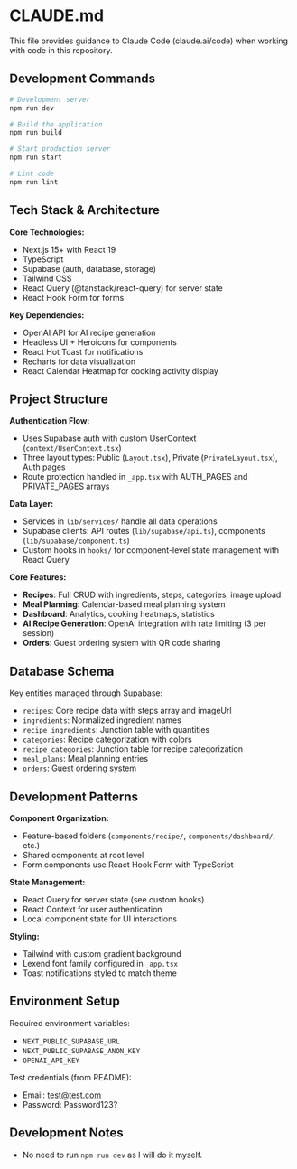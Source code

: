 # CLAUDE.md

This file provides guidance to Claude Code (claude.ai/code) when working with code in this repository.

## Development Commands

```bash
# Development server
npm run dev

# Build the application
npm run build

# Start production server
npm run start

# Lint code
npm run lint
```

## Tech Stack & Architecture

**Core Technologies:**
- Next.js 15+ with React 19
- TypeScript
- Supabase (auth, database, storage)
- Tailwind CSS
- React Query (@tanstack/react-query) for server state
- React Hook Form for forms

**Key Dependencies:**
- OpenAI API for AI recipe generation
- Headless UI + Heroicons for components
- React Hot Toast for notifications
- Recharts for data visualization
- React Calendar Heatmap for cooking activity display

## Project Structure

**Authentication Flow:**
- Uses Supabase auth with custom UserContext (`context/UserContext.tsx`)
- Three layout types: Public (`Layout.tsx`), Private (`PrivateLayout.tsx`), Auth pages
- Route protection handled in `_app.tsx` with AUTH_PAGES and PRIVATE_PAGES arrays

**Data Layer:**
- Services in `lib/services/` handle all data operations
- Supabase clients: API routes (`lib/supabase/api.ts`), components (`lib/supabase/component.ts`)
- Custom hooks in `hooks/` for component-level state management with React Query

**Core Features:**
- **Recipes**: Full CRUD with ingredients, steps, categories, image upload
- **Meal Planning**: Calendar-based meal planning system
- **Dashboard**: Analytics, cooking heatmaps, statistics
- **AI Recipe Generation**: OpenAI integration with rate limiting (3 per session)
- **Orders**: Guest ordering system with QR code sharing

## Database Schema

Key entities managed through Supabase:
- `recipes`: Core recipe data with steps array and imageUrl
- `ingredients`: Normalized ingredient names
- `recipe_ingredients`: Junction table with quantities
- `categories`: Recipe categorization with colors
- `recipe_categories`: Junction table for recipe categorization
- `meal_plans`: Meal planning entries
- `orders`: Guest ordering system

## Development Patterns

**Component Organization:**
- Feature-based folders (`components/recipe/`, `components/dashboard/`, etc.)
- Shared components at root level
- Form components use React Hook Form with TypeScript

**State Management:**
- React Query for server state (see custom hooks)
- React Context for user authentication
- Local component state for UI interactions

**Styling:**
- Tailwind with custom gradient background
- Lexend font family configured in `_app.tsx`
- Toast notifications styled to match theme

## Environment Setup

Required environment variables:
- `NEXT_PUBLIC_SUPABASE_URL`
- `NEXT_PUBLIC_SUPABASE_ANON_KEY`
- `OPENAI_API_KEY`

Test credentials (from README):
- Email: test@test.com
- Password: Password123?

## Development Notes

- No need to run `npm run dev` as I will do it myself.